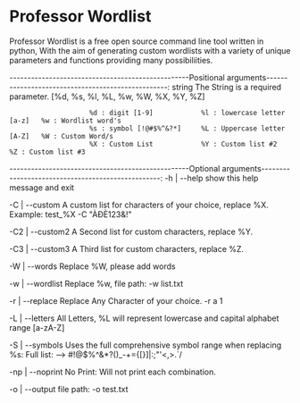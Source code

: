 # Professor Wordlist
Professor Wordlist is a free open source command line tool written in python, With the aim of generating custom wordlists with a variety of unique parameters and functions providing many possibiliities.

--------------------------------------------------Positional arguments--------------------------------------------------:
  string                The String is a required parameter.  [%d, %s, %l, %L, %w, %W, %X, %Y, %Z]

                        %d : digit [1-9]            %l : lowercase letter [a-z]   %w : Wordlist word's
                        %s : symbol [!@#$%^&?*]     %L : Uppercase letter [A-Z]   %W : Custom Word/s
                        %X : Custom List            %Y : Custom list #2           %Z : Custom list #3

--------------------------------------------------Optional arguments--------------------------------------------------:
  -h | --help            show this help message and exit
  
  -C | --custom          A custom list for characters of your choice, replace %X. Example: test_%X -C "ÀÐÈ123&!"
  
  -C2 | --custom2        A Second list for custom characters, replace %Y.
  
  -C3 | --custom3        A Third list for custom characters, replace %Z.
  
  -W | --words           Replace %W, please add words
                        
  -w | --wordlist        Replace %w, file path: -w list.txt
  
  -r | --replace         Replace Any Character of your choice. -r a 1
  
  -L | --letters         All Letters, %L will represent lowercase and capital alphabet range [a-zA-Z]
  
  -S | --symbols         Uses the full comprehensive symbol range when replacing %s:
                         Full list: -->   #!@$%^&*?()_-+={[}]|\:;"'<,>.`/  
                        
  -np | --noprint        No Print: Will not print each combination.
  
  -o | --output          file path: -o test.txt

